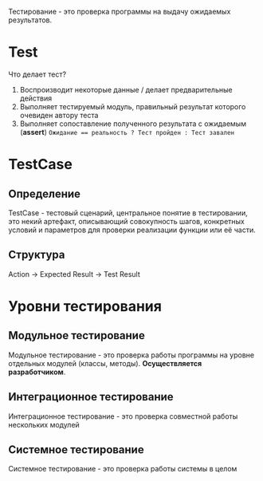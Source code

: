Тестирование - это проверка программы на выдачу ожидаемых результатов.
# Test
Что делает тест?
1. Воспроизводит некоторые данные / делает предварительные действия
2. Выполняет тестируемый модуль, правильный результат которого очевиден автору теста
3. Выполняет сопоставление полученного результата с ожидаемым (**assert**)
`Ожидание == реальность ? Тест пройден : Тест завален`
# TestCase
## Определение
TestCase - тестовый сценарий, центральное понятие в тестировании, это некий артефакт, описывающий совокупность шагов, конкретных условий и параметров для проверки реализации функции или её части.
## Структура
Action -> Expected Result -> Test Result
# Уровни тестирования
## Модульное тестирование
Модульное тестирование - это проверка работы программы на уровне отдельных модулей (классы, методы). **Осуществляется разработчиком**.
## Интеграционное тестирование
Интеграционное тестирование - это проверка совместной работы нескольких модулей
## Системное тестирование
Системное тестирование - это проверка работы системы в целом
